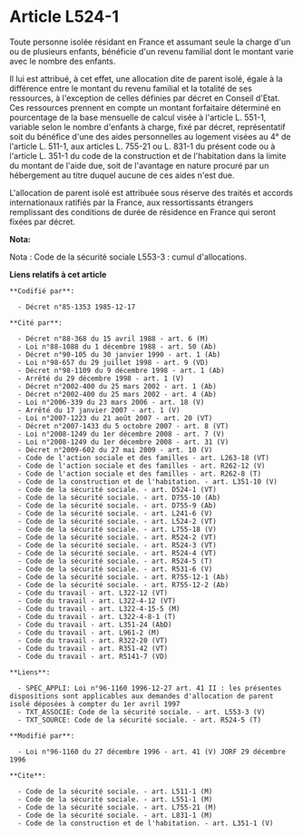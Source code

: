 # Article L524-1

Toute personne isolée résidant en France et assumant seule la charge d'un ou de plusieurs enfants, bénéficie d'un revenu
familial dont le montant varie avec le nombre des enfants.

Il lui est attribué, à cet effet, une allocation dite de parent isolé, égale à la différence entre le montant du revenu
familial et la totalité de ses ressources, à l'exception de celles définies par décret en Conseil d'Etat. Ces ressources
prennent en compte un montant forfaitaire déterminé en pourcentage de la base mensuelle de calcul visée à l'article L. 551-1,
variable selon le nombre d'enfants à charge, fixé par décret, représentatif soit du bénéfice d'une des aides personnelles au
logement visées au 4° de l'article L. 511-1, aux articles L. 755-21 ou L. 831-1 du présent code ou à l'article L. 351-1 du
code de la construction et de l'habitation dans la limite du montant de l'aide due, soit de l'avantage en nature procuré par
un hébergement au titre duquel aucune de ces aides n'est due.

L'allocation de parent isolé est attribuée sous réserve des traités et accords internationaux ratifiés par la France, aux
ressortissants étrangers remplissant des conditions de durée de résidence en France qui seront fixées par décret.

**Nota:**

Nota : Code de la sécurité sociale L553-3 : cumul d'allocations.

**Liens relatifs à cet article**

	**Codifié par**:

	  - Décret n°85-1353 1985-12-17

	**Cité par**:

	  - Décret n°88-368 du 15 avril 1988 - art. 6 (M)
	  - Loi n°88-1088 du 1 décembre 1988 - art. 50 (Ab)
	  - Décret n°90-105 du 30 janvier 1990 - art. 1 (Ab)
	  - Loi n°98-657 du 29 juillet 1998 - art. 9 (VD)
	  - Décret n°98-1109 du 9 décembre 1998 - art. 1 (Ab)
	  - Arrêté du 29 décembre 1998 - art. 1 (V)
	  - Décret n°2002-400 du 25 mars 2002 - art. 1 (Ab)
	  - Décret n°2002-400 du 25 mars 2002 - art. 4 (Ab)
	  - Loi n°2006-339 du 23 mars 2006 - art. 18 (V)
	  - Arrêté du 17 janvier 2007 - art. 1 (V)
	  - Loi n°2007-1223 du 21 août 2007 - art. 20 (VT)
	  - Décret n°2007-1433 du 5 octobre 2007 - art. 8 (VT)
	  - Loi n°2008-1249 du 1er décembre 2008 - art. 7 (V)
	  - Loi n°2008-1249 du 1er décembre 2008 - art. 31 (V)
	  - Décret n°2009-602 du 27 mai 2009 - art. 10 (V)
	  - Code de l'action sociale et des familles - art. L263-18 (VT)
	  - Code de l'action sociale et des familles - art. R262-12 (V)
	  - Code de l'action sociale et des familles - art. R262-8 (T)
	  - Code de la construction et de l'habitation. - art. L351-10 (V)
	  - Code de la sécurité sociale. - art. D524-1 (VT)
	  - Code de la sécurité sociale. - art. D755-10 (Ab)
	  - Code de la sécurité sociale. - art. D755-9 (Ab)
	  - Code de la sécurité sociale. - art. L241-6 (V)
	  - Code de la sécurité sociale. - art. L524-2 (VT)
	  - Code de la sécurité sociale. - art. L755-18 (V)
	  - Code de la sécurité sociale. - art. R524-2 (VT)
	  - Code de la sécurité sociale. - art. R524-3 (VT)
	  - Code de la sécurité sociale. - art. R524-4 (VT)
	  - Code de la sécurité sociale. - art. R524-5 (T)
	  - Code de la sécurité sociale. - art. R531-6 (V)
	  - Code de la sécurité sociale. - art. R755-12-1 (Ab)
	  - Code de la sécurité sociale. - art. R755-12-2 (Ab)
	  - Code du travail - art. L322-12 (VT)
	  - Code du travail - art. L322-4-12 (VT)
	  - Code du travail - art. L322-4-15-5 (M)
	  - Code du travail - art. L322-4-8-1 (T)
	  - Code du travail - art. L351-24 (AbD)
	  - Code du travail - art. L961-2 (M)
	  - Code du travail - art. R322-20 (VT)
	  - Code du travail - art. R351-42 (VT)
	  - Code du travail - art. R5141-7 (VD)

	**Liens**:

	  - SPEC_APPLI: Loi n°96-1160 1996-12-27 art. 41 II : les présentes dispositions sont applicables aux demandes d'allocation de parent isolé déposées à compter du 1er avril 1997
	  - TXT_ASSOCIE: Code de la sécurité sociale. - art. L553-3 (V)
	  - TXT_SOURCE: Code de la sécurité sociale. - art. R524-5 (T)

	**Modifié par**:

	  - Loi n°96-1160 du 27 décembre 1996 - art. 41 (V) JORF 29 décembre 1996

	**Cite**:

	  - Code de la sécurité sociale. - art. L511-1 (M)
	  - Code de la sécurité sociale. - art. L551-1 (M)
	  - Code de la sécurité sociale. - art. L755-21 (M)
	  - Code de la sécurité sociale. - art. L831-1 (M)
	  - Code de la construction et de l'habitation. - art. L351-1 (V)
